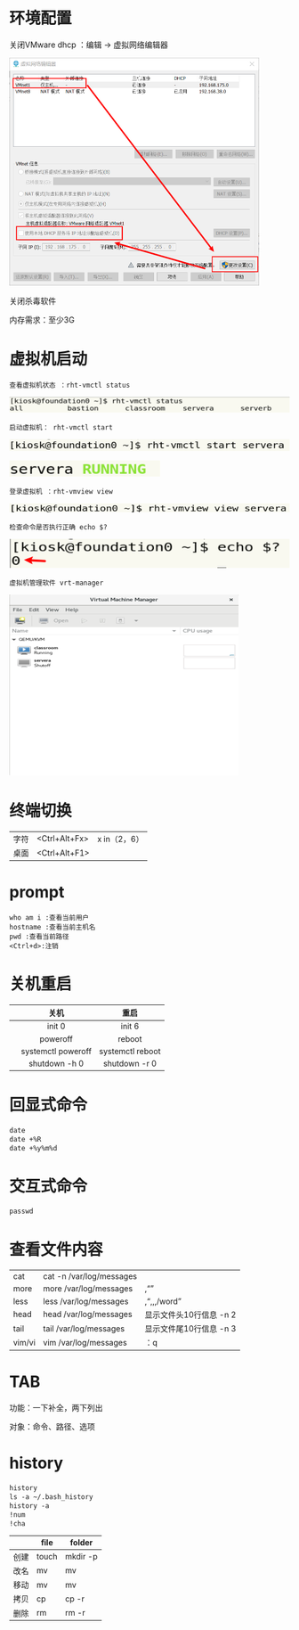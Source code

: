 # 环境配置

关闭VMware dhcp ：编辑 -> 虚拟网络编辑器

<img src="../img/image-20201010130745674.png" alt="image-20201010130745674" style="zoom:50%;" />

关闭杀毒软件

内存需求：至少3G

# 虚拟机启动

```
查看虚拟机状态 ：rht-vmctl status
```

![image-20201010134237205](../img/image-20201010134237205.png)

```
启动虚拟机： rht-vmctl start 
```

![image-20201010134526201](../img/image-20201010134526201.png)

![image-20201010134538202](../img/image-20201010134538202.png)

```
登录虚拟机 ：rht-vmview view 
```

![image-20201010134841466](../img/image-20201010134841466.png)

```
检查命令是否执行正确 echo $?
```

![image-20201010140316782](../img/image-20201010140316782.png)

```
虚拟机管理软件 vrt-manager
```

<img src="../img/image-20201012093025767.png" alt="image-20201012093025767" style="zoom:50%;" />



# 终端切换

|      |               |              |
| ---- | ------------- | ------------ |
| 字符 | <Ctrl+Alt+Fx> | x in（2，6） |
| 桌面 | <Ctrl+Alt+F1> |              |

# prompt

```
who am i :查看当前用户
hostname :查看当前主机名
pwd :查看当前路径
<Ctrl+d>:注销
```

# 关机重启

|      |        关机        |       重启       |
| ---- | :----------------: | :--------------: |
|      |       init 0       |      init 6      |
|      |      poweroff      |      reboot      |
|      | systemctl poweroff | systemctl reboot |
|      |   shutdown -h 0    |  shutdown -r 0   |

# 回显式命令

```
date
date +%R
date +%y%m%d
```

# 交互式命令

```
passwd
```

# 查看文件内容

|        |                            |                                           |
| ------ | -------------------------- | ----------------------------------------- |
| cat    | cat  -n  /var/log/messages |                                           |
| more   | more  /var/log/messages    | <space>,<q>                               |
| less   | less  /var/log/messages    | <space>,<q>,<Arrow up>,<Arrow Down>,/word |
| head   | head  /var/log/messages    | 显示文件头10行信息 -n 2                   |
| tail   | tail   /var/log/messages   | 显示文件尾10行信息 -n 3                   |
| vim/vi | vim /var/log/messages      | ：q                                       |

# TAB

功能：一下补全，两下列出

对象：命令、路径、选项

# history

```
history
ls -a ~/.bash_history
history -a 
!num
!cha
```

|      | file  | folder   |
| ---- | ----- | -------- |
| 创建 | touch | mkdir -p |
| 改名 | mv    | mv       |
| 移动 | mv    | mv       |
| 拷贝 | cp    | cp -r    |
| 删除 | rm    | rm -r    |

